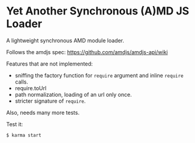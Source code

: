 # Yet Another Synchronous (A)MD JS Loader

A lightweight synchronous AMD module loader.

Follows the amdjs spec: https://github.com/amdjs/amdjs-api/wiki

Features that are not implemented:
* sniffing the factory function for `require` argument and inline `require` calls.
* require.toUrl
* path normalization, loading of an url only once.
* stricter signature of `require`.

Also, needs many more tests.

Test it:
```
$ karma start
```